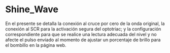 # Shine_Wave
En el presente se detalla la conexión al cruce por cero de la onda original, la conexión al SCR para la activación segura del optotriac; y la configuración correspondiente para que se realice una lectura adecuada del nivel y no afecte el pulso enviado al momento de ajustar un porcentaje de brillo para el bombillo en la página web.
